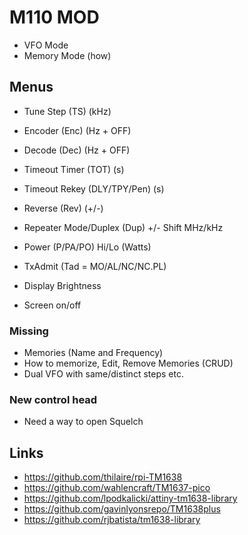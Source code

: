 # M110 MOD

- VFO Mode
- Memory Mode (how)

## Menus

- Tune Step (TS) (kHz)
- Encoder (Enc) (Hz + OFF)
- Decode (Dec) (Hz + OFF)
- Timeout Timer (TOT) (s)
- Timeout Rekey (DLY/TPY/Pen) (s)
- Reverse (Rev) (+/-)
- Repeater Mode/Duplex (Dup) +/- Shift MHz/kHz
- Power (P/PA/PO) Hi/Lo (Watts)
- TxAdmit (Tad = MO/AL/NC/NC.PL)

- Display Brightness
- Screen on/off

### Missing
- Memories (Name and Frequency)
- How to memorize, Edit, Remove Memories (CRUD)
- Dual VFO with same/distinct steps etc.

### New control head
- Need a way to open Squelch

## Links

- https://github.com/thilaire/rpi-TM1638
- https://github.com/wahlencraft/TM1637-pico
- https://github.com/lpodkalicki/attiny-tm1638-library
- https://github.com/gavinlyonsrepo/TM1638plus
- https://github.com/rjbatista/tm1638-library